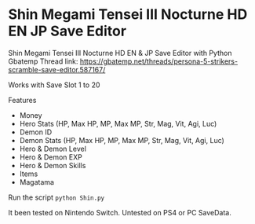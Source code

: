 # Shin Megami Tensei III Nocturne HD EN JP Save Editor
Shin Megami Tensei III Nocturne HD EN &amp; JP Save Editor with Python
Gbatemp Thread link: https://gbatemp.net/threads/persona-5-strikers-scramble-save-editor.587167/

Works with Save Slot 1 to 20

Features
* Money
* Hero Stats (HP, Max HP, MP, Max MP, Str, Mag, Vit, Agi, Luc)
* Demon ID
* Demon Stats (HP, Max HP, MP, Max MP, Str, Mag, Vit, Agi, Luc)
* Hero & Demon Level
* Hero & Demon EXP 
* Hero & Demon Skills
* Items
* Magatama

Run the script
```python Shin.py```

It been tested on Nintendo Switch. 
Untested on PS4 or PC SaveData.
